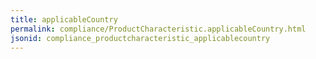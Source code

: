 ```yaml
---
title: applicableCountry
permalink: compliance/ProductCharacteristic.applicableCountry.html
jsonid: compliance_productcharacteristic_applicablecountry
---
```

